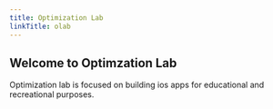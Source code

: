```yaml
---
title: Optimization Lab
linkTitle: olab
---
```


## Welcome to Optimzation Lab 
Optimization lab is focused on building ios apps for educational and recreational purposes.
